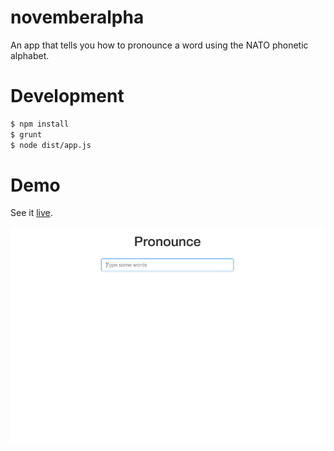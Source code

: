 # novemberalpha
An app that tells you how to pronounce a word using the NATO phonetic alphabet.

# Development
```bash
$ npm install
$ grunt
$ node dist/app.js
```

# Demo
See it [live](http://vikasgorur.in/novemberalpha/).

![screencast](https://github.com/vikasgorur/novemberalpha/raw/master/screencast.gif)
